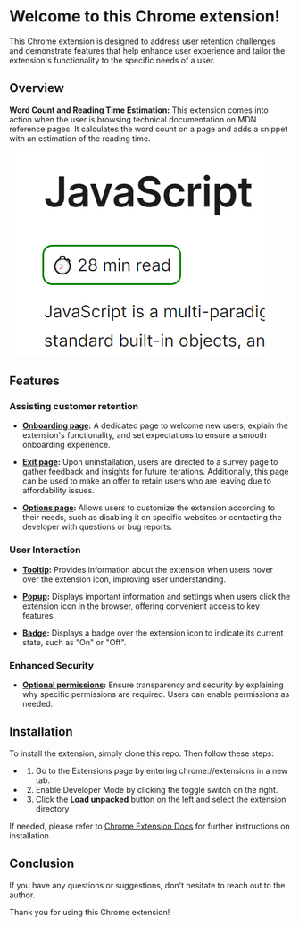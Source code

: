 # Welcome to this Chrome extension!

This Chrome extension is designed to address user retention challenges and demonstrate features that help enhance user experience and tailor the extension's functionality to the specific needs of a user.

## Overview

**Word Count and Reading Time Estimation:** This extension comes into action when the user is browsing technical documentation on MDN reference pages. It calculates the word count on a page and adds a snippet with an estimation of the reading time.

![Reading Time](./images/reading-time-snippet.png)

## Features

### Assisting customer retention

- **[Onboarding page](https://developer.chrome.com/docs/extensions/reference/api/tabs#open_an_extension_page_in_a_new_tab):** A dedicated page to welcome new users, explain the extension's functionality, and set expectations to ensure a smooth onboarding experience.

- **[Exit page](https://developer.chrome.com/docs/extensions/reference/api/runtime#example-uninstall-url):** Upon uninstallation, users are directed to a survey page to gather feedback and insights for future iterations. Additionally, this page can be used to make an offer to retain users who are leaving due to affordability issues.

- **[Options page](https://developer.chrome.com/docs/extensions/develop/ui/options-page):** Allows users to customize the extension according to their needs, such as disabling it on specific websites or contacting the developer with questions or bug reports.

### User Interaction

- **[Tooltip](https://developer.chrome.com/docs/extensions/develop/ui#tooltips):** Provides information about the extension when users hover over the extension icon, improving user understanding.

- **[Popup](https://developer.chrome.com/docs/extensions/develop/ui/add-popup):** Displays important information and settings when users click the extension icon in the browser, offering convenient access to key features.

- **[Badge](https://developer.chrome.com/docs/extensions/develop/ui#badges):** Displays a badge over the extension icon to indicate its current state, such as "On" or "Off".

### Enhanced Security

- **[Optional permissions](https://developer.chrome.com/docs/extensions/reference/api/permissions#implement_optional_permissions):** Ensure transparency and security by explaining why specific permissions are required. Users can enable permissions as needed.

## Installation

To install the extension, simply clone this repo. Then follow these steps:

- 1. Go to the Extensions page by entering chrome://extensions in a new tab.
- 2. Enable Developer Mode by clicking the toggle switch on the right.
- 3. Click the **Load unpacked** button on the left and select the extension directory

If needed, please refer to [Chrome Extension Docs](https://developer.chrome.com/docs/extensions/get-started/tutorial/hello-world#load-unpacked) for further instructions on installation.

## Conclusion

If you have any questions or suggestions, don't hesitate to reach out to the author.

Thank you for using this Chrome extension!
